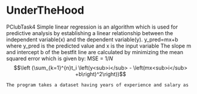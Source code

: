 # UnderTheHood
PClubTask4
    Simple linear regression is an algorithm which is used for predictive analysis by establishing a linear relationship between the independent variable(x) and the dependent variable(y).
    y_pred=mx+b where y_pred is the predicted value and x is the input variable
    The slope m and intercept b of the bestfit line are calculated by minimizing the mean squared error which is given by: MSE = $1/N$ 
   $$\left (\sum_{k=1}^{n}t_i \left(y<sub>i</sub> - \left(mx<sub>i</sub> +b\right)^2\right))$$
    
    The program takes a dataset having years of experience and salary as 
